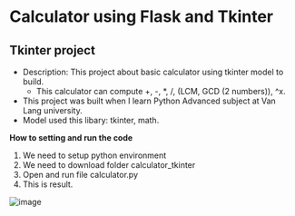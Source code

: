 # Calculator using Flask and Tkinter
## Tkinter project
+ Description: This project about basic calculator using tkinter model to build.
  - This calculator can compute +, -, *, /, (LCM, GCD (2 numbers)), ^x.
+ This project was built when I learn Python Advanced subject at Van Lang university.
+ Model used this libary: tkinter, math.


**How to setting and run the code**
1. We need to setup python environment
2. We need to download folder calculator_tkinter
3. Open and run file calculator.py
4. This is result.


![image](https://github.com/LangNhatTan/Calculator/assets/93020907/4d1ab45a-da29-4434-a4e0-51ad4e5351f0)


